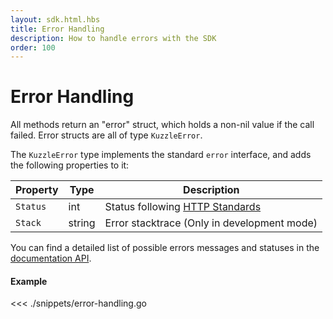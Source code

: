 ```yaml
---
layout: sdk.html.hbs
title: Error Handling
description: How to handle errors with the SDK
order: 100
---
```


# Error Handling

All methods return an "error" struct, which holds a non-nil value if the call failed.
Error structs are all of type `KuzzleError`.

The `KuzzleError` type implements the standard `error` interface, and adds the following properties to it:

| Property | Type   | Description                                                                                |
| -------- | ------ | ------------------------------------------------------------------------------------------ |
| `Status` | int    | Status following [HTTP Standards](https://en.wikipedia.org/wiki/List_of_HTTP_status_codes) |
| `Stack`  | string | Error stacktrace (Only in development mode)                                                |

You can find a detailed list of possible errors messages and statuses in the [documentation API](/core/1/api/essentials/errors).

#### Example

<<< ./snippets/error-handling.go
